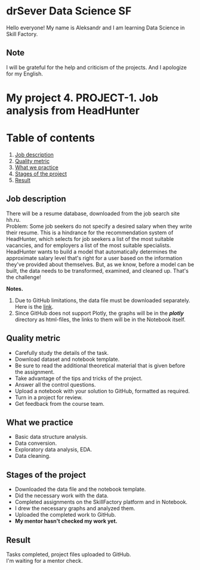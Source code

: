 # drSever Data Science SF
Hello everyone! My name is Aleksandr and I am learning Data Science in Skill Factory.
## Note
I will be grateful for the help and criticism of the projects. And I apologize for my English.

# My project 4. PROJECT-1. Job analysis from HeadHunter
# Table of contents
1. [Job description](https://github.com/drSever/drSever_data_science/tree/main/my_project_4#Job-description)
2. [Quality metric](https://github.com/drSever/drSever_data_science/tree/main/my_project_4#Quality-metric)
3. [What we practice](https://github.com/drSever/drSever_data_science/tree/main/my_project_4#What-we-practice)
4. [Stages of the project](https://github.com/drSever/drSever_data_science/tree/main/my_project_4#Stages-of-the-project)
5. [Result](https://github.com/drSever/drSever_data_science/tree/main/my_project_4#Result)

## Job description

There will be a resume database, downloaded from the job search site hh.ru.  
Problem: Some job seekers do not specify a desired salary when they write their resume. This is a hindrance for the recommendation system of HeadHunter, which selects for job seekers a list of the most suitable vacancies, and for employers a list of the most suitable specialists.  
HeadHunter wants to build a model that automatically determines the approximate salary level that's right for a user based on the information they've provided about themselves. But, as we know, before a model can be built, the data needs to be transformed, examined, and cleaned up. That's the challenge!  

**Notes.**   
1. Due to GitHub limitations, the data file must be downloaded separately. Here is the [link](https://drive.google.com/file/d/1Kb78mAWYKcYlellTGhIjPI-bCcKbGuTn/view?usp=sharing).
2. Since GitHub does not support Plotly, the graphs will be in the ***plotly*** directory as html-files, the links to them will be in the Notebook itself.

## Quality metric

- Carefully study the details of the task.
- Download dataset and notebook template.
- Be sure to read the additional theoretical material that is given before the assignment.
- Take advantage of the tips and tricks of the project.
- Answer all the control questions.
- Upload a notebook with your solution to GitHub, formatted as required.
- Turn in a project for review.
- Get feedback from the course team.

## What we practice

- Basic data structure analysis.
- Data conversion.
- Exploratory data analysis, EDA.
- Data cleaning.

## Stages of the project

- Downloaded the data file and the notebook template.
- Did the necessary work with the data.
- Completed assignments on the SkillFactory platform and in Notebook.
- I drew the necessary graphs and analyzed them.
- Uploaded the completed work to GitHub.
- **My mentor hasn't checked my work yet.**

## Result

Tasks completed, project files uploaded to GitHub.  
I'm waiting for a mentor check.  

